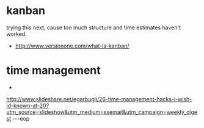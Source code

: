 kanban
======

trying this next, cause too much structure and time estimates haven't worked.
- http://www.versionone.com/what-is-kanban/


time management
===============

-
http://www.slideshare.net/egarbugli/26-time-management-hacks-i-wish-id-known-at-20?utm_source=slideshow&utm_medium=ssemail&utm_campaign=weekly_digest
---eop
